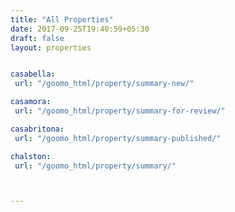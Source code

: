 ```yaml
---
title: "All Properties"
date: 2017-09-25T19:40:59+05:30
draft: false
layout: properties


casabella:
 url: "/goomo_html/property/summary-new/"

casamora:
 url: "/goomo_html/property/summary-for-review/"

casabritona:
 url: "/goomo_html/property/summary-published/"

chalston:
 url: "/goomo_html/property/summary/"



---
```

